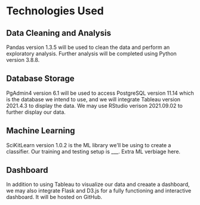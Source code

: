 # Technologies Used
## Data Cleaning and Analysis
Pandas version 1.3.5 will be used to clean the data and perform an exploratory analysis. Further analysis will be completed using Python version 3.8.8.
## Database Storage
PgAdmin4 version 6.1 will be used to access PostgreSQL version 11.14 which is the database we intend to use, and we will integrate Tableau version 2021.4.3 to display the data. We may use RStudio verison 2021.09.02 to further display our data. 
## Machine Learning
SciKitLearn version 1.0.2 is the ML library we'll be using to create a classifier. Our training and testing setup is ___. Extra ML verbiage here.
## Dashboard
In addition to using Tableau to visualize our data and creaate a dashboard, we may also integrate Flask and D3.js for a fully functioning and interactive dashboard. It will be hosted on GitHub.
